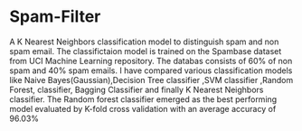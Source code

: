 # Spam-Filter
A K Nearest Neighbors classification model to distinguish spam and non spam email.
The classifictaion model is trained on the Spambase dataset from UCI Machine Learning repository.
The databas consists of 60% of non spam and 40% spam emails.
I have compared various classification models like Naive Bayes(Gaussian),Decision Tree classifier ,SVM classifier ,Random Forest, classifier, Bagging Classifier and finally K Nearest Neighbors classifier.
The Random forest classifier emerged as the best performing model evaluated by K-fold cross validation with an average accuracy of 96.03%
